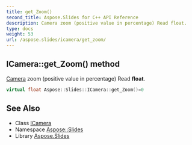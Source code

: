 ```yaml
---
title: get_Zoom()
second_title: Aspose.Slides for C++ API Reference
description: Camera zoom (positive value in percentage) Read float.
type: docs
weight: 53
url: /aspose.slides/icamera/get_zoom/
---
```

## ICamera::get_Zoom() method


[Camera](../../camera/) zoom (positive value in percentage) Read **float**.

```cpp
virtual float Aspose::Slides::ICamera::get_Zoom()=0
```

## See Also

* Class [ICamera](../)
* Namespace [Aspose::Slides](../../)
* Library [Aspose.Slides](../../../)
